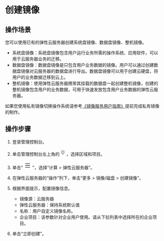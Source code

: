 # 创建镜像<a name="ecs_03_0202"></a>

## 操作场景<a name="section87874817127"></a>

您可以使用已有的弹性云服务器创建系统盘镜像、数据盘镜像、整机镜像。

-   系统盘镜像：系统盘镜像包含用户运行业务所需的操作系统、应用软件，可以用于云服务器业务的迁移。
-   数据盘镜像：数据盘镜像是只包含用户业务数据的镜像。用户可以通过创建数据盘镜像对云服务器的数据盘进行导出。数据盘镜像可以用于创建云硬盘，将用户的业务数据迁移到云上。
-   整机镜像：使用弹性云服务器携带其挂载的数据盘一起创建整机镜像，创建的整机镜像包含用户的业务数据，可用于快速发放包含用户业务数据的弹性云服务器。

如果您使用私有镜像切换操作系统请参考[《镜像服务用户指南》](https://support.huaweicloud.com/usermanual-ims/zh-cn_topic_0013901628.html)提前完成私有镜像的制作。

## 操作步骤<a name="section1685231310443"></a>

1.  登录管理控制台。
2.  单击管理控制台左上角的![](figures/icon-region.png)，选择区域和项目。
3.  单击“![](figures/service-list.jpg)”，选择“计算 \> 弹性云服务器”。
4.  在弹性云服务器的“操作”列下，单击“更多 \> 镜像/磁盘 \> 创建镜像”。
5.  根据界面提示，配置镜像信息。
    -   镜像源：云服务器
    -   弹性云服务器：保持系统默认值
    -   名称：用户自定义镜像名称。
    -   企业项目：该参数针对企业用户使用。请从下拉列表中选择所在的企业项目。

6.  单击“立即创建”。

